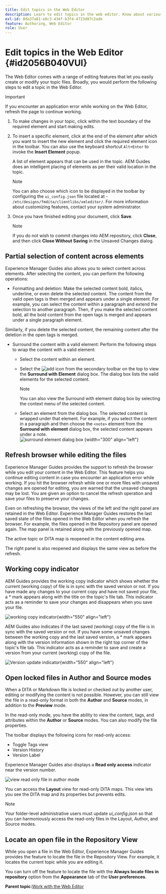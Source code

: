 ```yaml
---
title: Edit topics in the Web Editor
description: Learn to edit topics in the web editor. Know about various editing features to modify your topic files in AEM Guides.
exl-id: 8da37a81-e8c3-434f-b3f4-4723d87c2ade
feature: Authoring, Web Editor
role: User
---
```

# Edit topics in the Web Editor {#id2056B040VUI}

The Web Editor comes with a range of editing features that let you easily create or modify your topic files. Broadly, you would perform the following steps to edit a topic in the Web Editor.

>[!IMPORTANT]
>
> If you encounter an application error while working on the Web Editor, refresh the page to continue working.

1.  To make changes in your topic, click within the text boundary of the required element and start making edits.

1.  To insert a specific element, click at the end of the element after which you want to insert the new element and click the required element icon in the toolbar. You can also use the keyboard shortcut `Alt+Enter` to invoke the **Insert Element** popup.

    A list of element appears that can be used in the topic. AEM Guides does an intelligent placing of elements as per their valid location in the topic.

    >[!NOTE]
    >
    > You can also choose which icon to be displayed in the toolbar by configuring the `ui_config.json` file located at - `/etc/designs/fmdita/clientlibs/xmleditor/`. For more information about customizing features, contact your system administrator.

1.  Once you have finished editing your document, click **Save**.

    >[!NOTE]
    >
    > If you do not wish to commit changes into AEM repository, click **Close**, and then click **Close Without Saving** in the Unsaved Changes dialog.


## Partial selection of content across elements

Experience Manager Guides also allows you to select content across elements. After selecting the content, you can perform the following operations:

- Formatting and deletion: Make the selected content bold, italics, underline, or even delete the selected content. The content from the valid open tags is then merged and appears under a single element. For example, you can select the content within a paragraph and extend the selection to another paragraph. Then, if you make the selected content bold, all the bold content from the open tags is merged and appears under a single paragraph element.

Similarly, if you delete the selected content, the remaining content after the deletion in the open tags is merged. 

- Surround the content with a valid element: Perform the following steps to wrap the content with a valid element:

    - Select the content within an element.
    - Select the ![add](images/Add_icon.svg) icon from the secondary toolbar on the top to view the **Surround with Element** dialog box. The dialog box lists the valid elements for the selected content.
        >[!NOTE]
        >
        > You can also view the Surround with element dialog box by selecting the context menu of the selected content.

    - Select an element from the dialog box. The selected content is wrapped under that element. For example, if you select the content in a paragraph and then choose the `<note>` element from the **Surround with element** dialog box, the selected content appears under a note.  
    ![surround element dialog box](./images/surround-element.png) {width="300" align="left"}  

## Refresh browser while editing the files

Experience Manager Guides provides the support to refresh the browser while you edit your content in the Web Editor. This feature helps you continue editing content in case you encounter an application error while working. If you hit the browser refresh while one or more files with unsaved changes are opened for editing, you are warned that the unsaved changes may be lost. You are given an option to cancel the refresh operation and save your files to preserve your changes.

Even on refreshing the browser, the views of the left and the right panel are retained in the Web Editor. Experience Manager Guides restores the last saved state of the files opened in the Web Editor when you refresh the browser. For example, the files opened in the Repository panel are opened again. The map panel is retained along with the previously opened map.

The active topic or DITA map is reopened in the content editing area.

The right panel is also reopened and displays the same view as before the refresh.

## Working copy indicator

AEM Guides provides the working copy indicator which shows whether the current \(working copy\) of file is in sync with the saved version or not. If you have made any changes to your current copy and have not saved your file, a \* mark appears along with the title on the topic's file tab. This indicator acts as a reminder to save your changes and disappears when you save your file.

![working copy indicator](images/working-copy-text-update-indicator.png){width="550" align="left"}

AEM Guides also indicates if the last saved \(working\) copy of the file is in sync with the saved version or not. If you have some unsaved changes between the working copy and the last saved version, a \* mark appears along with the version information shown in the right top corner of the topic's file tab. This indicator acts as a reminder to save and create a version from your current \(working\) copy of the file.

![Version update indicator](images/version-update-indicator.png){width="550" align="left"}


## Open locked files in Author and Source modes

When a DITA or Markdown file is locked or checked out by another user, editing or modifying the content is not possible. However, you can still view the file in a read-only format in both the **Author** and **Source** modes, in addition to the **Preview** mode.

In the read-only mode, you have the ability to view the content, tags, and attributes within the **Author** or **Source** modes. You can also modify the file properties.

The toolbar displays the following icons for read-only access:

- Toggle Tags view
- Version History
- Version Label

Experience Manager Guides also displays a **Read only access** indicator near the version number.
 
![view read only file in author mode](images/locked-file-editor.png)

You can access the **Layout** view for read-only DITA maps. This view lets you see the DITA map and its properties but prevents edits.

>[!NOTE]
>
> Your folder-level administrative users must update *ui_config.json* so that you can harmoniously access the read-only files in the Layout, Author, and Source modes.

## Locate an open file in the Repository View

While you open a file in the Web Editor, Experience Manager Guides provides the feature to locate the file in the Repository View. For example, it locates the current topic while you are editing it. 
   
You can turn off the feature to locate the file with the **Always locate files in repository** option from the **Appearance** tab of the **User preferences**. 


**Parent topic:**[Work with the Web Editor](web-editor.md)
